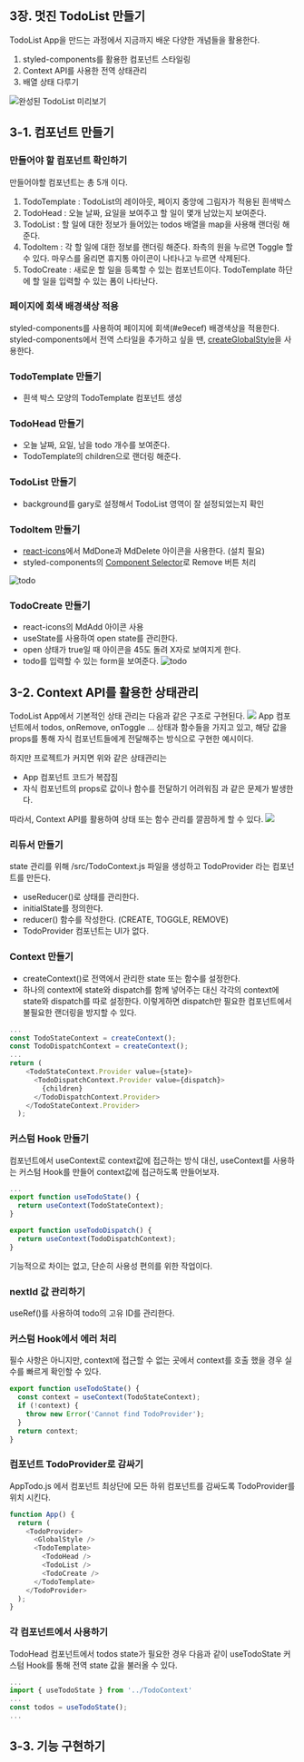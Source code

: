 ## 3장. 멋진 TodoList 만들기
TodoList App을 만드는 과정에서 지금까지 배운 다양한 개념들을 활용한다.
1. styled-components를 활용한 컴포넌트 스타일링
2. Context API를 사용한 전역 상태관리
3. 배열 상태 다루기

![완성된 TodoList 미리보기]()


## 3-1. 컴포넌트 만들기

### 만들어야 할 컴포넌트 확인하기
만들어야할 컴포넌트는 총 5개 이다.
1. TodoTemplate : TodoList의 레이아웃, 페이지 중앙에 그림자가 적용된 흰색박스
2. TodoHead : 오늘 날짜, 요일을 보여주고 할 일이 몇개 남았는지 보여준다.
3. TodoList : 할 일에 대한 정보가 들어있는 todos 배열을 map을 사용해 랜더링 해준다.
4. TodoItem : 각 할 일에 대한 정보를 랜더링 해준다. 좌측의 원을 누르면 Toggle 할 수 있다. 마우스를 올리면 휴지통 아이콘이 나타나고 누르면 삭제된다.
5. TodoCreate : 새로운 할 일을 등록할 수 있는 컴포넌트이다. TodoTemplate 하단에 할 일을 입력할 수 있는 폼이 나타난다.


### 페이지에 회색 배경색상 적용
styled-components를 사용하여 페이지에 회색(#e9ecef) 배경색상을 적용한다. styled-components에서 전역 스타일을 추가하고 싶을 땐, [createGlobalStyle](https://www.styled-components.com/docs/api#createglobalstyle)을 사용한다.


### TodoTemplate 만들기
- 흰색 박스 모양의 TodoTemplate 컴포넌트 생성

### TodoHead 만들기
- 오늘 날짜, 요일, 남을 todo 개수를 보여준다.
- TodoTemplate의 children으로 랜더링 해준다.

### TodoList 만들기
- background를 gary로 설정해서 TodoList 영역이 잘 설정되었는지 확인

### TodoItem 만들기
- [react-icons](https://react-icons.netlify.com/#/icons/md)에서 MdDone과 MdDelete 아이콘을 사용한다. (설치 필요)
- styled-components의 [Component Selector](https://www.styled-components.com/docs/advanced#referring-to-other-components)로 Remove 버튼 처리

![todo](../img/Todo01.PNG)

### TodoCreate 만들기
- react-icons의 MdAdd 아이콘 사용
- useState를 사용하여 open state를 관리한다.
- open 상태가 true일 때 아이콘을 45도 돌려 X자로 보여지게 한다.
- todo를 입력할 수 있는 form을 보여준다.
![todo](../img/Todo02.PNG)

## 3-2. Context API를 활용한 상태관리
TodoList App에서 기본적인 상태 관리는 다음과 같은 구조로 구현된다.
![](https://i.imgur.com/hX8jjXG.png)
App 컴포넌트에서 todos, onRemove, onToggle ... 상태과 함수들을 가지고 있고, 해당 값을 props를 통해 자식 컴포넌트들에게 전달해주는 방식으로 구현한 예시이다.

하지만 프로젝트가 커지면 위와 같은 상태관리는 
- App 컴포넌트 코드가 복잡짐
- 자식 컴포넌트의 props로 값이나 함수를 전달하기 어려워짐
과 같은 문제가 발생한다.

따라서, Context API를 활용하여 상태 또는 함수 관리를 깔끔하게 할 수 있다.
![](https://i.imgur.com/lYiiIZF.png)

### 리듀서 만들기
state 관리를 위해 /src/TodoContext.js 파일을 생성하고 TodoProvider 라는 컴포넌트를 만든다.
- useReducer()로 상태를 관리한다.
- initialState를 정의한다.
- reducer() 함수를 작성한다. (CREATE, TOGGLE, REMOVE)
- TodoProvider 컴포넌트는 UI가 없다.


### Context 만들기
- createContext()로 전역에서 관리한 state 또는 함수를 설정한다.
- 하나의 context에 state와 dispatch를 함께 넣어주는 대신 각각의 context에 state와 dispatch를 따로 설정한다. 이렇게하면 dispatch만 필요한 컴포넌트에서 불필요한 랜더링을 방지할 수 있다.
```js
...
const TodoStateContext = createContext();
const TodoDispatchContext = createContext();
...
return (
    <TodoStateContext.Provider value={state}>
      <TodoDispatchContext.Provider value={dispatch}>
        {children}
      </TodoDispatchContext.Provider>
    </TodoStateContext.Provider>
  );
```


### 커스텀 Hook 만들기
컴포넌트에서 useContext로 context값에 접근하는 방식 대신, useContext를 사용하는 커스텀 Hook를 만들어 context값에 접근하도록 만들어보자.
```js
...
export function useTodoState() {
  return useContext(TodoStateContext);
}

export function useTodoDispatch() {
  return useContext(TodoDispatchContext);
}
```
기능적으로 차이는 없고, 단순히 사용성 편의를 위한 작업이다.



### nextId 값 관리하기
useRef()를 사용하여 todo의 고유 ID를 관리한다.



### 커스텀 Hook에서 에러 처리
필수 사항은 아니지만, context에 접근할 수 없는 곳에서 context를 호출 했을 경우 실수를 빠르게 확인할 수 있다.
```js
export function useTodoState() {
  const context = useContext(TodoStateContext);
  if (!context) {
    throw new Error('Cannot find TodoProvider');
  }
  return context;
}
```



### 컴포넌트 TodoProvider로 감싸기
AppTodo.js 에서 컴포넌트 최상단에 모든 하위 컴포넌트를 감싸도록 TodoProvider를 위치 시킨다.
```js
function App() {
  return (
    <TodoProvider>
      <GlobalStyle />
      <TodoTemplate>
        <TodoHead />
        <TodoList />
        <TodoCreate />
      </TodoTemplate>
    </TodoProvider>
  );
}
```


### 각 컴포넌트에서 사용하기
TodoHead 컴포넌트에서 todos state가 필요한 경우 다음과 같이 useTodoState 커스텀 Hook를 통해 전역 state 값을 불러올 수 있다.
```js
...
import { useTodoState } from '../TodoContext'
...
const todos = useTodoState();
...
```


## 3-3. 기능 구현하기